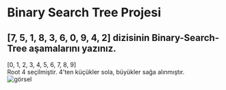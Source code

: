 # Binary Search Tree Projesi
## [7, 5, 1, 8, 3, 6, 0, 9, 4, 2] dizisinin Binary-Search-Tree aşamalarını yazınız.
[0, 1, 2, 3, 4, 5, 6, 7, 8, 9] \
Root 4 seçilmiştir. 4'ten küçükler sola, büyükler sağa alınmıştır. \
![görsel](https://github.com/CodedYou/Veri-Yapilari-ve-Algoritmalar/blob/master/bst.PNG)
